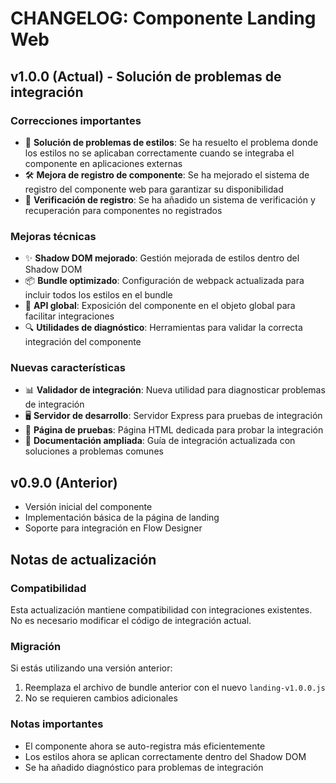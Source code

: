 # CHANGELOG: Componente Landing Web

## v1.0.0 (Actual) - Solución de problemas de integración

### Correcciones importantes
- 🔧 **Solución de problemas de estilos**: Se ha resuelto el problema donde los estilos no se aplicaban correctamente cuando se integraba el componente en aplicaciones externas
- 🛠️ **Mejora de registro de componente**: Se ha mejorado el sistema de registro del componente web para garantizar su disponibilidad
- 🔄 **Verificación de registro**: Se ha añadido un sistema de verificación y recuperación para componentes no registrados

### Mejoras técnicas
- ✨ **Shadow DOM mejorado**: Gestión mejorada de estilos dentro del Shadow DOM
- 📦 **Bundle optimizado**: Configuración de webpack actualizada para incluir todos los estilos en el bundle
- 🧩 **API global**: Exposición del componente en el objeto global para facilitar integraciones
- 🔍 **Utilidades de diagnóstico**: Herramientas para validar la correcta integración del componente

### Nuevas características
- 📊 **Validador de integración**: Nueva utilidad para diagnosticar problemas de integración
- 🖥️ **Servidor de desarrollo**: Servidor Express para pruebas de integración
- 🧪 **Página de pruebas**: Página HTML dedicada para probar la integración
- 📝 **Documentación ampliada**: Guía de integración actualizada con soluciones a problemas comunes

## v0.9.0 (Anterior)
- Versión inicial del componente
- Implementación básica de la página de landing
- Soporte para integración en Flow Designer

## Notas de actualización

### Compatibilidad
Esta actualización mantiene compatibilidad con integraciones existentes. No es necesario modificar el código de integración actual.

### Migración
Si estás utilizando una versión anterior:
1. Reemplaza el archivo de bundle anterior con el nuevo `landing-v1.0.0.js`
2. No se requieren cambios adicionales

### Notas importantes
- El componente ahora se auto-registra más eficientemente
- Los estilos ahora se aplican correctamente dentro del Shadow DOM
- Se ha añadido diagnóstico para problemas de integración
